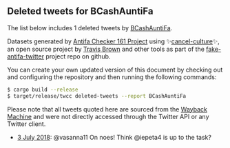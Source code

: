 ## Deleted tweets for BCashAuntiFa

The list below includes 1 deleted tweets by
[BCashAuntiFa](https://twitter.com/BCashAuntiFa).



Datasets generated by [Antifa Checker 161 Project](https://twitter.com/antifacheck161) using ✨[cancel-culture](https://github.com/travisbrown/cancel-culture)✨, an open source project by 
[Travis Brown](https://twitter.com/travisbrown) and other tools as part of the 
[fake-antifa-twitter](https://github.com/antifacheck161/fake-antifa-twitter) project repo on github.

You can create your own updated version of this document by checking out and configuring the
repository and then running the following commands:

```bash
$ cargo build --release
$ target/release/twcc deleted-tweets --report BCashAuntiFa
```

Please note that all tweets quoted here are sourced from the
[Wayback Machine](https://web.archive.org) and were not directly accessed through the Twitter API or
any Twitter client.

* [ 3 July 2018](https://web.archive.org/web/20180703024754/https://twitter.com/BCashAuntiFa/status/1013977605744148482): @vasanna11 On noes!  Think @iepeta4 is up to the task? <!--1013977605744148482-->
